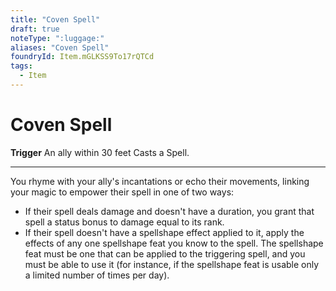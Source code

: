 ```yaml
---
title: "Coven Spell"
draft: true
noteType: ":luggage:"
aliases: "Coven Spell"
foundryId: Item.mGLKSS9To17rQTCd
tags:
  - Item
---
```


# Coven Spell

**Trigger** An ally within 30 feet Casts a Spell.

* * *

You rhyme with your ally's incantations or echo their movements, linking your magic to empower their spell in one of two ways:

*   If their spell deals damage and doesn't have a duration, you grant that spell a status bonus to damage equal to its rank.
*   If their spell doesn't have a spellshape effect applied to it, apply the effects of any one spellshape feat you know to the spell. The spellshape feat must be one that can be applied to the triggering spell, and you must be able to use it (for instance, if the spellshape feat is usable only a limited number of times per day).
